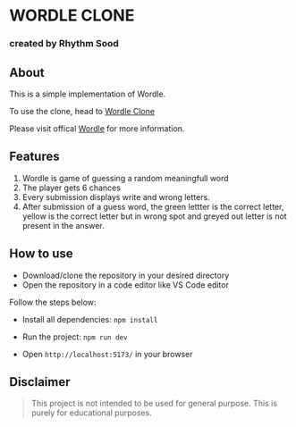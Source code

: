 # WORDLE CLONE

### created by Rhythm Sood

## About

This is a simple implementation of Wordle.

To use the clone, head to [Wordle Clone](https://wordle-clone-peach-zeta.vercel.app/)

Please visit offical [Wordle](https://www.nytimes.com/games/wordle/index.html) for more information.

## Features

1. Wordle is game of guessing a random meaningfull word
2. The player gets 6 chances
3. Every submission displays write and wrong letters.
4. After submission of a guess word, the green lettter is the correct letter, yellow is the correct letter but in wrong spot and greyed out letter is not present in the answer.

## How to use

- Download/clone the repository in your desired directory
- Open the repository in a code editor like VS Code editor

Follow the steps below:

- Install all dependencies:
`npm install`

- Run the project:
`npm run dev`

- Open `http://localhost:5173/` in your browser

## Disclaimer

> This project is not intended to be used for general purpose. This is purely for educational purposes.
